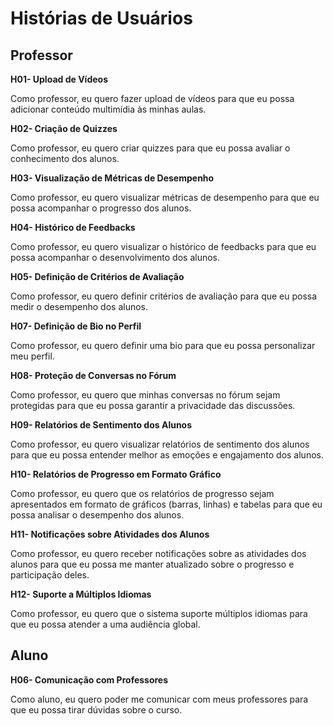 # Histórias de Usuários

## Professor

**H01- Upload de Vídeos**

Como professor, eu quero fazer upload de vídeos para que eu possa adicionar conteúdo multimídia às minhas aulas.

**H02- Criação de Quizzes**

Como professor, eu quero criar quizzes para que eu possa avaliar o conhecimento dos alunos.

**H03- Visualização de Métricas de Desempenho**

Como professor, eu quero visualizar métricas de desempenho para que eu possa acompanhar o progresso dos alunos.

**H04- Histórico de Feedbacks**

Como professor, eu quero visualizar o histórico de feedbacks para que eu possa acompanhar o desenvolvimento dos alunos.

**H05- Definição de Critérios de Avaliação**

Como professor, eu quero definir critérios de avaliação para que eu possa medir o desempenho dos alunos.

**H07- Definição de Bio no Perfil**

Como professor, eu quero definir uma bio para que eu possa personalizar meu perfil.

**H08- Proteção de Conversas no Fórum**

Como professor, eu quero que minhas conversas no fórum sejam protegidas para que eu possa garantir a privacidade das discussões.

**H09- Relatórios de Sentimento dos Alunos**

Como professor, eu quero visualizar relatórios de sentimento dos alunos para que eu possa entender melhor as emoções e engajamento dos alunos.

**H10- Relatórios de Progresso em Formato Gráfico**

Como professor, eu quero que os relatórios de progresso sejam apresentados em formato de gráficos (barras, linhas) e tabelas para que eu possa analisar o desempenho dos alunos.

**H11- Notificações sobre Atividades dos Alunos**

Como professor, eu quero receber notificações sobre as atividades dos alunos para que eu possa me manter atualizado sobre o progresso e participação deles.

**H12- Suporte a Múltiplos Idiomas**

Como professor, eu quero que o sistema suporte múltiplos idiomas para que eu possa atender a uma audiência global.

## Aluno

**H06- Comunicação com Professores**

Como aluno, eu quero poder me comunicar com meus professores para que eu possa tirar dúvidas sobre o curso.
